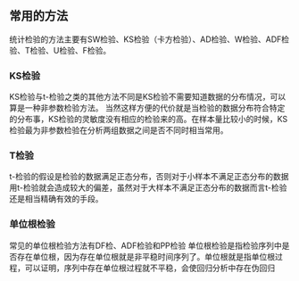 ## 常用的方法
统计检验的方法主要有SW检验、KS检验（卡方检验）、AD检验、W检验、ADF检验、T检验、U检验、F检验。

### KS检验
KS检验与t-检验之类的其他方法不同是KS检验不需要知道数据的分布情况，可以算是一种非参数检验方法。
当然这样方便的代价就是当检验的数据分布符合特定的分布事，KS检验的灵敏度没有相应的检验来的高。在样本量比较小的时候，KS检验最为非参数检验在分析两组数据之间是否不同时相当常用。

### T检验
t-检验的假设是检验的数据满足正态分布，否则对于小样本不满足正态分布的数据用t-检验就会造成较大的偏差，虽然对于大样本不满足正态分布的数据而言t-检验还是相当精确有效的手段。

### 单位根检验

常见的单位根检验方法有DF检、ADF检验和PP检验
单位根检验是指检验序列中是否存在单位根，因为存在单位根就是非平稳时间序列了。单位根就是指单位根过程，可以证明，序列中存在单位根过程就不平稳，会使回归分析中存在伪回归
